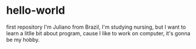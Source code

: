 # hello-world
first repository
I'm Juliano from Brazil, I'm studying nursing, but I want to learn a litlle bit about program, cause I like to work on computer, it's gonna be my hobby.
